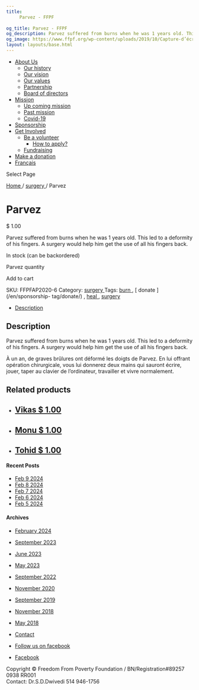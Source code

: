 ```yaml
---
title: 
     Parvez - FFPF
    
og_title: Parvez - FFPF
og_description: Parvez suffered from burns when he was 1 years old. This led to a deformity of his fingers. A surgery would help him get the use of all his fingers back.
og_image: https://www.ffpf.org/wp-content/uploads/2019/10/Capture-d’écran-2019-10-17-à-19.21.47.png
layout: layouts/base.html
---
```

[ ](/en/get-involved)

  * [ About Us ](/en/about-us)
    * [ Our history ](/en/about-us#history)
    * [ Our vision ](/en/about-us#vision)
    * [ Our values ](/en/about-us#values)
    * [ Partnership ](/en/about-us#partnership)
    * [ Board of directors ](/en/about-us#board)
  * [ Mission ](/en/mission)
    * [ Up coming mission ](/en/mission#up)
    * [ Past mission ](/en/mission#past)
    * [ Covid-19 ]( /en/article/2020/covid-19-en/)
  * [ Sponsorship ](/en/sponsorship)
  * [ Get Involved ](/en/get-involved)
    * [ Be a volunteer ](/en/get-involved#apply)
      * [ How to apply? ](/en/get-involved#apply)
    * [ Fundraising ](/en/get-involved#collecte)
  * [ Make a donation ](/en/donate/)
  * [ Français ](/fr/sponsorship-tag/surgery/)

[ ]( )

Select Page

[ Home ](/en/get-involved) / [ surgery ](/en/sponsorship-category/surgery/) /
Parvez

[ ](/wp-content/uploads/2019/10/Capture-d’écran-2019-10-17-à-19.21.47.png)

#  Parvez

$  1.00

Parvez suffered from burns when he was 1 years old. This led to a deformity of
his fingers. A surgery would help him get the use of all his fingers back.

In stock (can be backordered)

Parvez quantity

Add to cart

SKU:  FFPFAP2020-6  Category: [ surgery ](/en/sponsorship-category/surgery/)
Tags: [ burn ](/en/sponsorship-tag/burn/) , [ donate ](/en/sponsorship-
tag/donate/) , [ heal ](/en/sponsorship-tag/heal/) , [ surgery
](/en/sponsorship-tag/surgery/)

  * [ Description ](/fr)

##  Description

Parvez suffered from burns when he was 1 years old. This led to a deformity of
his fingers. A surgery would help him get the use of all his fingers back.

À un an, de graves brûlures ont déformé les doigts de Parvez. En lui offrant
opération chirurgicale, vous lui donnerez deux mains qui sauront écrire,
jouer, taper au clavier de l’ordinateur, travailler et vivre normalement.

##  Related products

  * ## [ Vikas  $  1.00  ]( )
  * ## [ Monu  $  1.00  ]( )
  * ## [ Tohid  $  1.00  ]( )

####  Recent Posts

  * [ Feb 9 2024 ]( /en/article/2024/02/09/feb-9-2024/)
  * [ Feb 8 2024 ]( /en/article/2024/02/08/feb-8-2024/)
  * [ Feb 7 2024 ]( /en/article/2024/02/07/feb-7-2024/)
  * [ Feb 6 2024 ]( /en/article/2024/02/06/feb-6-2024/)
  * [ Feb 5 2024 ]( /en/article/2024/02/05/feb-5-2024/)

####  Archives

  * [ February 2024 ]( /en/article/2024/02/)
  * [ September 2023 ]( /en/article/2023/09/)
  * [ June 2023 ]( /en/article/2023/06/)
  * [ May 2023 ]( /en/article/2023/05/)
  * [ September 2022 ]( /en/article/2022/09/)
  * [ November 2020 ]( /en/article/2020/11/)
  * [ September 2019 ]( /en/article/2019/09/)
  * [ November 2018 ]( /en/article/2018/11/)
  * [ May 2018 ]( /en/article/2018/05/)

  * [ Contact ](/en/contact/)
  * [ Follow us on facebook ](https://www.facebook.com/freedomfrompoverty/)

  * [ Facebook  ](https://www.facebook.com/freedomfrompoverty/)

Copyright © Freedom From Poverty Foundation / BN/Registration#89257 0938 RR001  
Contact: Dr.S.D.Dwivedi 514 946-1756

